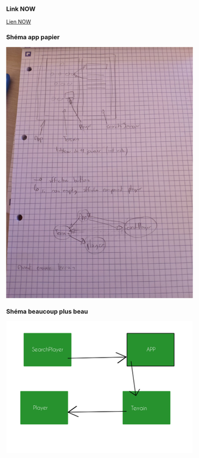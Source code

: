 ### Link NOW
[Lien NOW](https://b3-footballmanager-mb6ryyb72.now.sh/)

### Shéma app papier
![Schéma papier](https://github.com/RomainFon/b3-football-manager/blob/master/shema-papier.jpg)

### Shéma beaucoup plus beau
![Deuxième shéma](https://github.com/RomainFon/b3-football-manager/blob/master/shema-application.png)
